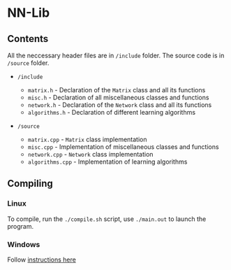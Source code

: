 # NN-Lib

## Contents

All the neccessary header files are in `/include` folder.
The source code is in `/source` folder.

* `/include`
	* `matrix.h` - Declaration of the `Matrix` class and all its functions
	* `misc.h` - Declaration of all miscellaneous classes and functions
	* `network.h` - Declaration of the `Network` class and all its functions
	* `algorithms.h` - Declaration of different learning algorithms

* `/source`
	* `matrix.cpp` - `Matrix` class implementation
	* `misc.cpp` - Implementation of miscellaneous classes and functions
	* `network.cpp` - `Network` class implementation
	* `algorithms.cpp` - Implementation of learning algorithms

## Compiling

### Linux
To compile, run the `./compile.sh` script, use `./main.out` to launch the program.

### Windows
Follow [instructions here](https://www.cnet.com/how-to/how-to-install-linux/)  
